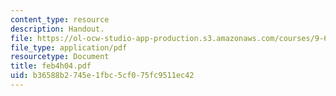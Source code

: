 ```yaml
---
content_type: resource
description: Handout.
file: https://ol-ocw-studio-app-production.s3.amazonaws.com/courses/9-65-cognitive-processes-spring-2004/b36588b2745e1fbc5cf075fc9511ec42_feb4h04.pdf
file_type: application/pdf
resourcetype: Document
title: feb4h04.pdf
uid: b36588b2-745e-1fbc-5cf0-75fc9511ec42
---
```

